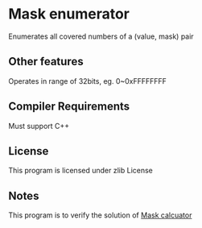 ﻿# Mask enumerator
Enumerates all covered numbers of a (value, mask) pair

## Other features
Operates in range of 32bits, eg. 0~0xFFFFFFFF

## Compiler Requirements
Must support C++

## License
This program is licensed under zlib License

## Notes
This program is to verify the solution of [Mask calcuator](https://bitbucket.org/27049215/mask-calcuator)
